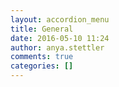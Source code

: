 ```yaml
---
layout: accordion_menu
title: General
date: 2016-05-10 11:24
author: anya.stettler
comments: true
categories: []
---
```


